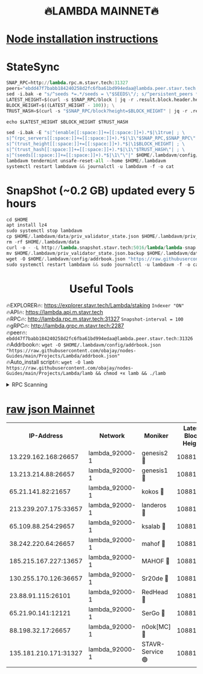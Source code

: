 <h1 align="center"> 🔥LAMBDA MAINNET🔥</h1>


[Node installation instructions](https://github.com/obajay/nodes-Guides/tree/main/Projects/Lambda)
=


# StateSync
```python
SNAP_RPC=http://lambda.rpc.m.stavr.tech:31327
peers="ebdd47f7babb184240258d2fc6fba61bd994edaa@lambda.peer.stavr.tech:31326" 
sed -i.bak -e "s/^seeds *=.*/seeds = \"$SEEDS\"/; s/^persistent_peers *=.*/persistent_peers = \"$PEERS\"/" $HOME/.lambdavm/config/config.toml
LATEST_HEIGHT=$(curl -s $SNAP_RPC/block | jq -r .result.block.header.height); \
BLOCK_HEIGHT=$((LATEST_HEIGHT - 100)); \
TRUST_HASH=$(curl -s "$SNAP_RPC/block?height=$BLOCK_HEIGHT" | jq -r .result.block_id.hash)

echo $LATEST_HEIGHT $BLOCK_HEIGHT $TRUST_HASH

sed -i.bak -E "s|^(enable[[:space:]]+=[[:space:]]+).*$|\1true| ; \
s|^(rpc_servers[[:space:]]+=[[:space:]]+).*$|\1\"$SNAP_RPC,$SNAP_RPC\"| ; \
s|^(trust_height[[:space:]]+=[[:space:]]+).*$|\1$BLOCK_HEIGHT| ; \
s|^(trust_hash[[:space:]]+=[[:space:]]+).*$|\1\"$TRUST_HASH\"| ; \
s|^(seeds[[:space:]]+=[[:space:]]+).*$|\1\"\"|" $HOME/.lambdavm/config/config.toml
lambdavm tendermint unsafe-reset-all --home $HOME/.lambdavm
systemctl restart lambdavm && journalctl -u lambdavm -f -o cat

```
# SnapShot (~0.2 GB) updated every 5 hours
```python
cd $HOME
apt install lz4
sudo systemctl stop lambdavm
cp $HOME/.lambdavm/data/priv_validator_state.json $HOME/.lambdavm/priv_validator_state.json.backup
rm -rf $HOME/.lambdavm/data
curl -o - -L http://lambda.snapshot.stavr.tech:5016/lambda/lambda-snap.tar.lz4 | lz4 -c -d - | tar -x -C $HOME/.lambdavm --strip-components 2
mv $HOME/.lambdavm/priv_validator_state.json.backup $HOME/.lambdavm/data/priv_validator_state.json
wget -O $HOME/.lambdavm/config/addrbook.json "https://raw.githubusercontent.com/obajay/nodes-Guides/main/Projects/Lambda/addrbook.json"
sudo systemctl restart lambdavm && sudo journalctl -u lambdavm -f -o cat
```
 <h1 align="center"> Useful Tools</h1>

🔥EXPLORER🔥:      https://explorer.stavr.tech/Lambda/staking	        `Indexer "ON"` \
🔥API🔥: 			 		 https://lambda.api.m.stavr.tech \
🔥RPC🔥:           http://lambda.rpc.m.stavr.tech:31327	              `Snapshot-interval = 100` \
🔥gRPC🔥:          http://lambda.grpc.m.stavr.tech:2287 \
🔥peer🔥:					 `ebdd47f7babb184240258d2fc6fba61bd994edaa@lambda.peer.stavr.tech:31326` \
🔥Addrbook🔥:    ```wget -O $HOME/.lambdavm/config/addrbook.json "https://raw.githubusercontent.com/obajay/nodes-Guides/main/Projects/Lambda/addrbook.json"``` \
🔥Auto_install script🔥: ```wget -O lamb https://raw.githubusercontent.com/obajay/nodes-Guides/main/Projects/Lambda/lamb && chmod +x lamb && ./lamb```


<details>
<summary>RPC Scanning</summary>

<h2 align="center"> We scan nodes in real time every 4 hours. And we provide the final result of RPC endpoints.
We cannot influence the operation of these nodes in any way. </h2>


```python
If Voting Power is higher than 0 --> then the Node is a validator of the network and may be subject to attack and be a potential threat to the chain.
```
```python
We marked such validators with a red symbol
```

</details>

[raw json Mainnet](https://rpc-check.lambm.stavr.tech/lambm/rpc-lambm-result.json)
=


<table><tr><th>IP-Address</th><th>Network</th><th>Moniker</th><th>Latest Block Height</th><th>Earliest Block Height</th><th>Catching Up</th><th>Tx Index</th><th>Voting Power</th><th>Scan Time</th></tr><tr><td>13.229.162.168:26657</td><td>lambda_92000-1</td><td>genesis2 🔴</td><td>10881099</td><td>1</td><td>False</td><td>on</td><td>16647390</td><td>2024-01-01T13:29:58.361489834UTC</td></tr><tr><td>13.213.214.88:26657</td><td>lambda_92000-1</td><td>genesis1 🔴</td><td>10881100</td><td>1</td><td>False</td><td>on</td><td>107835</td><td>2024-01-01T13:30:02.765039752UTC</td></tr><tr><td>65.21.141.82:21657</td><td>lambda_92000-1</td><td>kokos 🔴</td><td>10881101</td><td>7716001</td><td>False</td><td>off</td><td>546765</td><td>2024-01-01T13:30:05.212315971UTC</td></tr><tr><td>213.239.207.175:33657</td><td>lambda_92000-1</td><td>landeros 🔴</td><td>10881098</td><td>8136001</td><td>False</td><td>off</td><td>1251671</td><td>2024-01-01T13:29:52.750055083UTC</td></tr><tr><td>65.109.88.254:29657</td><td>lambda_92000-1</td><td>ksalab 🔴</td><td>10881102</td><td>8715001</td><td>False</td><td>on</td><td>505053</td><td>2024-01-01T13:30:07.909243649UTC</td></tr><tr><td>38.242.220.64:26657</td><td>lambda_92000-1</td><td>mahof 🔴</td><td>10881096</td><td>10131001</td><td>False</td><td>off</td><td>770350</td><td>2024-01-01T13:29:45.999392623UTC</td></tr><tr><td>185.215.167.227:13657</td><td>lambda_92000-1</td><td>MAHOF 🔴</td><td>10881100</td><td>10134001</td><td>False</td><td>on</td><td>2051510</td><td>2024-01-01T13:30:01.797142459UTC</td></tr><tr><td>130.255.170.126:36657</td><td>lambda_92000-1</td><td>Sr20de 🔴</td><td>10881098</td><td>10715001</td><td>False</td><td>off</td><td>673855</td><td>2024-01-01T13:29:53.162796547UTC</td></tr><tr><td>23.88.91.115:26101</td><td>lambda_92000-1</td><td>RedHead 🔴</td><td>10881098</td><td>10781098</td><td>False</td><td>off</td><td>553202</td><td>2024-01-01T13:29:53.401250683UTC</td></tr><tr><td>65.21.90.141:12121</td><td>lambda_92000-1</td><td>SerGo 🔴</td><td>10881102</td><td>10781102</td><td>False</td><td>off</td><td>10591770</td><td>2024-01-01T13:30:08.270772687UTC</td></tr><tr><td>88.198.32.17:26657</td><td>lambda_92000-1</td><td>n0ok[MC] 🔴</td><td>10881102</td><td>10781102</td><td>False</td><td>off</td><td>1578630</td><td>2024-01-01T13:30:11.269863712UTC</td></tr><tr><td>135.181.210.171:31327</td><td>lambda_92000-1</td><td>STAVR-Service 🟢</td><td>10881102</td><td>10878501</td><td>False</td><td>on</td><td>0</td><td>2024-01-01T13:30:07.566264776UTC</td></tr></table>
